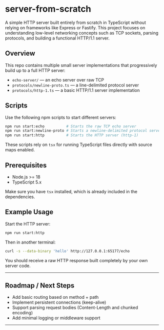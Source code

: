 # server-from-scratch

A simple HTTP server built entirely from scratch in TypeScript without relying on frameworks like Express or Fastify. This project focuses on understanding low-level networking concepts such as TCP sockets, parsing protocols, and building a functional HTTP/1.1 server.

## Overview

This repo contains multiple small server implementations that progressively build up to a full HTTP server:

* `echo-server/` — an echo server over raw TCP
* `protocols/newline-proto.ts` — a line-delimited protocol server
* `protocols/http-1.ts` — a basic HTTP/1.1 server implementation

## Scripts

Use the following npm scripts to start different servers:

```bash
npm run start:echo          # Starts the raw TCP echo server
npm run start:newline-proto # Starts a newline-delimited protocol server
npm run start:http          # Starts the HTTP server (http-1)
```

These scripts rely on `tsx` for running TypeScript files directly with source maps enabled.

## Prerequisites

* Node.js >= 18
* TypeScript 5.x

Make sure you have `tsx` installed, which is already included in the dependencies.

## Example Usage

Start the HTTP server:

```bash
npm run start:http
```

Then in another terminal:

```bash
curl -s --data-binary 'hello' http://127.0.0.1:65177/echo
```

You should receive a raw HTTP response built completely by your own server code.



---

## Roadmap / Next Steps

* Add basic routing based on method + path
* Implement persistent connections (keep-alive)
* Support parsing request bodies (Content-Length and chunked encoding)
* Add minimal logging or middleware support

---


